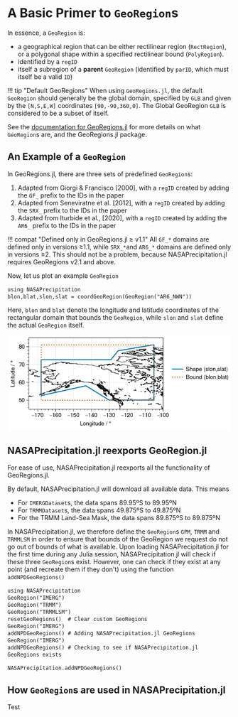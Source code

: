 # A Basic Primer to `GeoRegion`s

In essence, a `GeoRegion` is:
* a geographical region that can be either rectilinear region (`RectRegion`), or a polygonal shape within a specified rectilinear bound (`PolyRegion`).
* identified by a `regID`
* itself a subregion of a **parent** `GeoRegion` (identified by `parID`, which must itself be a valid `ID`)

!!! tip "Default GeoRegions"
    When using `GeoRegions.jl`, the default `GeoRegion` should generally be the global domain, specified by `GLB` and given by the `[N,S,E,W]` coordinates `[90,-90,360,0]`.  The Global GeoRegion `GLB` is considered to be a subset of itself.

See the [documentation for GeoRegions.jl](https://juliaclimate.github.io/GeoRegions.jl/dev/index.html) for more details on what `GeoRegion`s are, and the GeoRegions.jl package.

## An Example of a `GeoRegion`

In GeoRegions.jl, there are three sets of predefined `GeoRegion`s:
1. Adapted from Giorgi & Francisco [2000], with a `regID` created by adding the `GF_` prefix to the IDs in the paper
2. Adapted from Seneviratne et al. [2012], with a `regID` created by adding the `SRX_` prefix to the IDs in the paper
3. Adapted from Iturbide et al., [2020], with a `regID` created by adding the `AR6_` prefix to the IDs in the paper

!!! compat "Defined only in GeoRegions.jl ≥ v1.1"
    All `GF_*` domains are defined only in versions ≥1.1, while `SRX_*`and `AR6_*` domains are defined only in versions ≥2.  This should not be a problem, because NASAPrecipitation.jl requires GeoRegions v2.1 and above.

Now, let us plot an example `GeoRegion`

```@repl
using NASAPrecipitation
blon,blat,slon,slat = coordGeoRegion(GeoRegion("AR6_NWN"))
```

Here, `blon` and `blat` denote the longitude and latitude coordinates of the rectangular domain that bounds the `GeoRegion`, while `slon` and `slat` define the actual `GeoRegion` itself.

![boundvshape](boundvshape.png)

## NASAPrecipitation.jl reexports GeoRegion.jl

For ease of use, NASAPrecipitation.jl reexports all the functionality of GeoRegions.jl.

By default, NASAPrecipitation.jl will download all available data.  This means
* For `IMERGDataset`s, the data spans 89.95ºS to 89.95ºN
* For `TRMMDataset`s, the data spans 49.875ºS to 49.875ºN
* For the TRMM Land-Sea Mask, the data spans 89.875ºS to 89.875ºN

In NASAPrecipitation.jl, we therefore define the `GeoRegion`s `GPM`, `TRMM` and `TRMMLSM` in order to ensure that bounds of the GeoRegion we request do not go out of bounds of what is available.  Upon loading NASAPrecipitation.jl for the first time during any Julia session, NASAPrecipitation.jl will check if these three `GeoRegion`s exist.  However, one can check if they exist at any point (and recreate them if they don't) using the function `addNPDGeoRegions()`

```@repl
using NASAPrecipitation
GeoRegion("IMERG")
GeoRegion("TRMM")
GeoRegion("TRMMLSM")
resetGeoRegions()  # Clear custom GeoRegions
GeoRegion("IMERG")
addNPDGeoRegions() # Adding NASAPrecipitation.jl GeoRegions
GeoRegion("IMERG")
addNPDGeoRegions() # Checking to see if NASAPrecipitation.jl GeoRegions exists
```

```@docs
NASAPrecipitation.addNPDGeoRegions()
```

## How `GeoRegion`s are used in NASAPrecipitation.jl

Test
